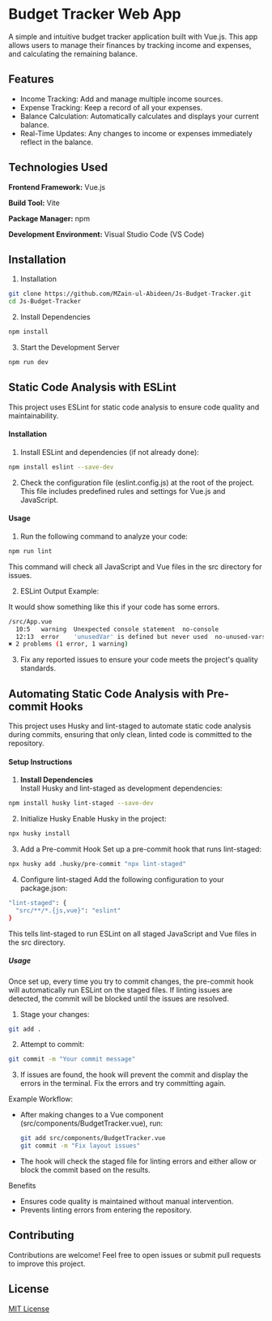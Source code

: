 # Budget Tracker Web App

A simple and intuitive budget tracker application built with Vue.js. This app allows users to manage their finances by tracking income and expenses, and calculating the remaining balance.

## Features

- Income Tracking: Add and manage multiple income sources.
- Expense Tracking: Keep a record of all your expenses.
- Balance Calculation: Automatically calculates and displays your current balance.
- Real-Time Updates: Any changes to income or expenses immediately reflect in the balance.

## Technologies Used

**Frontend Framework:** Vue.js

**Build Tool:** Vite

**Package Manager:** npm

**Development Environment:** Visual Studio Code (VS Code)

## Installation

1. Installation

```bash
git clone https://github.com/MZain-ul-Abideen/Js-Budget-Tracker.git
cd Js-Budget-Tracker
```

2. Install Dependencies

```bash
npm install
```

3. Start the Development Server

```bash
npm run dev
```

## Static Code Analysis with ESLint

This project uses ESLint for static code analysis to ensure code quality and maintainability.

#### Installation

1. Install ESLint and dependencies (if not already done):

```bash
npm install eslint --save-dev
```

2. Check the configuration file (eslint.config.js) at the root of the project. This file includes predefined rules and settings for Vue.js and JavaScript.

#### Usage

1. Run the following command to analyze your code:

```bash
npm run lint
```

This command will check all JavaScript and Vue files in the src directory for issues.

2. ESLint Output Example:

It would show something like this if your code has some errors.

```bash
/src/App.vue
  10:5   warning  Unexpected console statement  no-console
  12:13  error    'unusedVar' is defined but never used  no-unused-vars
✖ 2 problems (1 error, 1 warning)
```

3. Fix any reported issues to ensure your code meets the project's quality standards.

## Automating Static Code Analysis with Pre-commit Hooks

This project uses Husky and lint-staged to automate static code analysis during commits, ensuring that only clean, linted code is committed to the repository.

#### Setup Instructions

1. **Install Dependencies**  
   Install Husky and lint-staged as development dependencies:

```bash
npm install husky lint-staged --save-dev
```

2. Initialize Husky
   Enable Husky in the project:

```bash
npx husky install
```

3. Add a Pre-commit Hook
   Set up a pre-commit hook that runs lint-staged:

```bash
npx husky add .husky/pre-commit "npx lint-staged"
```

4. Configure lint-staged
   Add the following configuration to your package.json:

```bash
"lint-staged": {
  "src/**/*.{js,vue}": "eslint"
}
```

This tells lint-staged to run ESLint on all staged JavaScript and Vue files in the src directory.

##### Usage

Once set up, every time you try to commit changes, the pre-commit hook will automatically run ESLint on the staged files. If linting issues are detected, the commit will be blocked until the issues are resolved.

1. Stage your changes:

```bash
git add .
```

2. Attempt to commit:

```bash
git commit -m "Your commit message"
```

3. If issues are found, the hook will prevent the commit and display the errors in the terminal. Fix the errors and try committing again.

Example Workflow:

- After making changes to a Vue component (src/components/BudgetTracker.vue), run:
  ```bash
  git add src/components/BudgetTracker.vue
  git commit -m "Fix layout issues"
  ```
- The hook will check the staged file for linting errors and either allow or block the commit based on the results.

Benefits

- Ensures code quality is maintained without manual intervention.
- Prevents linting errors from entering the repository.

## Contributing

Contributions are welcome! Feel free to open issues or submit pull requests to improve this project.

## License

[MIT License](LICENSE)
